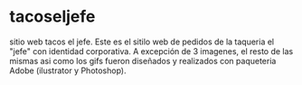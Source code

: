 # tacoseljefe
sitio web tacos el jefe.
Este es el sitilo web de pedidos de la taqueria el "jefe" con identidad corporativa. 
A excepción de 3 imagenes, el resto de las mismas asi como los gifs fueron diseñados y realizados con paqueteria Adobe (ilustrator y Photoshop).
